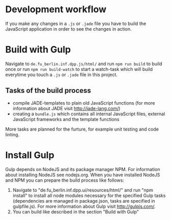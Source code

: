 # Development workflow
If you make any changes in a `.js` or `.jade` file you have to build the
JavaScript application in order to see the changes in action.

# Build with Gulp
Navigate to `de.fu_berlin.inf.dpp.js/html/` and run `npm run build` to build
once or run `npm run build-watch` to start a watch-task which will build
everytime you touch a `.js` or `.jade` file in this project.

## Tasks of the build process
 - compile JADE-templates to plain old JavaScript functions (for more
 information about JADE visit http://jade-lang.com/)
 - creating a `bundle.js` which contains all internal JavaScript files, external
 JavaScript frameworks and the template functions

More tasks are planned for the furture, for example unit testing and code
linting.

# Install Gulp
Gulp depends on NodeJS and its package manager NPM.
For information about installing NodeJS see nodejs.org. When you have installed
NodeJS and NPM you can prepare the build process like follows:

1.  Navigate to "de.fu_berlin.inf.dpp.ui/resources/html/" and run "npm install"
    to install all node modules necessary for the specified Gulp tasks
    (dependencies are managed in package.json, tasks are specified in
    gulpfile.js). For more information about Gulp visit http://gulpjs.com/.
2.  You can build like described in the section "Build with Gulp"
